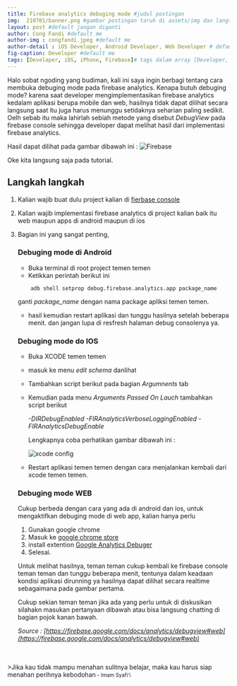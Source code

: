 ```yaml
---
title: Firebase analytics debuging mode #judul postingan
img:  210701/banner.png #gambar postingan taruh di assets/img dan langsung call nama imagenya
layout: post #default jangan diganti
author: Cong Fandi #default me
author-img : congfandi.jpeg #default me
author-detail : iOS Developer, Android Developer, Web Developer # default me
fig-caption: Developer #default me
tags: [Developer, iOS, iPhone, Firebase]# tags dalam array [Developer, Web, Tips]
---
```


Halo sobat ngoding yang budiman, kali ini saya ingin berbagi tentang cara membuka debuging mode pada firebase analytics. Kenapa butuh debuging mode? karena saat developer mengimplementasikan firebase analytics kedalam aplikasi berupa mobile dan web, hasilnya tidak dapat dilihat secara langsung saat itu juga harus menunggu setidaknya seharian paling sedikit. Oelh sebab itu maka lahirlah sebiah metode yang disebut *DebugView* pada firebase console sehingga developer dapat melihat hasil dari implementasi firebase analytics.

Hasil dapat dilihat pada gambar dibawah ini :
![Firebase]({{site.url}}/assets/img/210701/firebase.png)

 Oke kita langsung saja pada tutorial.

## Langkah langkah

1. Kalian wajib buat dulu project kalian di [fierbase console](https://console.firebase.google.com/)

2. Kalian wajib implementasi firebase analytics di project kalian baik itu web maupun apps di android maupun di ios

3. Bagian ini yang sangat penting,
    ### Debuging mode di Android
    - Buka terminal di root project temen temen
    - Ketikkan perintah berikut ini
    ```terminal
        adb shell setprop debug.firebase.analytics.app package_name
    ```
    ganti *package_name* dengan nama package apliksi temen temen.
    - hasil kemudian restart aplikasi dan tunggu hasilnya setelah beberapa menit. dan jangan lupa di resfresh halaman debug consolenya ya.

    ### Debuging mode do IOS
    - Buka XCODE temen temen
    - masuk ke menu *edit schema* danlihat
    - Tambahkan script berikut pada bagian *Argumnents* tab
    - Kemudian pada menu *Arguments Passed On Lauch* tambahkan script berikut
       
        *-DIRDebugEnabled*
        *-FIRAnalyticsVerboseLoggingEnabled*
        *-FIRAnalyticsDebugEnable*
      
      Lengkapnya coba perhatikan gambar dibawah ini : 

      ![xcode config]({{site.url}}/assets/img/210701/xcode1.png)
    - Restart aplikasi temen temen dengan cara menjalankan kembali dari xcode temen temen.

    ### Debuging mode WEB
     Cukup berbeda dengan cara yang ada di android dan ios, untuk mengaktifkan debuging mode di web app, kalian hanya perlu 
     1. Gunakan google chrome
     2. Masuk ke [google chrome store](https://chrome.google.com/webstore/search/Google%20analytics%20debuger)
     3. install extention [Google Analytics Debuger](https://chrome.google.com/webstore/search/Google%20analytics%20debuger)
     4. Selesai.


     Untuk melihat hasilnya, teman teman cukup kembali ke firebase console teman teman dan tunggu beberapa menit, tentunya dalam keadaan kondisi aplikasi dirunning ya hasilnya dapat dilihat secara realtime sebagaimana pada gambar pertama.

     Cukup sekian teman teman jika ada yang perlu untuk di diskusikan silahakn masukan pertanyaan dibawah atau bisa langsung chatting di bagian pojok kanan bawah.


     *Source : [https://firebase.google.com/docs/analytics/debugview#web](https://firebase.google.com/docs/analytics/debugview#web)*
    


<br>
<br>
>Jika kau tidak mampu menahan sulitnya belajar, maka kau harus siap menahan perihnya kebodohan<small> - Imam Syafi'i</small>